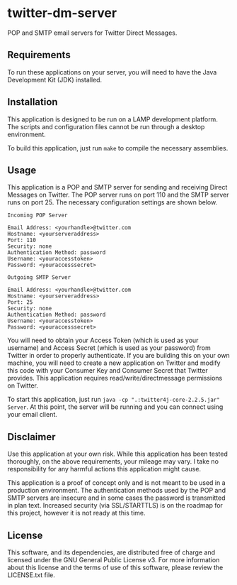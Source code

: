 # twitter-dm-server

POP and SMTP email servers for Twitter Direct Messages.


## Requirements

To run these applications on your server, you will need to have the Java Development Kit (JDK) installed.


## Installation

This application is designed to be run on a LAMP development platform. The scripts and configuration files cannot be run through a desktop environment.

To build this application, just run `make` to compile the necessary assemblies.


## Usage

This application is a POP and SMTP server for sending and receiving Direct Messages on Twitter. The POP server runs on port 110 and the SMTP server runs on port 25. The necessary configuration settings are shown below.

```
Incoming POP Server

Email Address: <yourhandle>@twitter.com
Hostname: <yourserveraddress>
Port: 110
Security: none
Authentication Method: password
Username: <youraccesstoken>
Password: <youraccesssecret>
```

```
Outgoing SMTP Server

Email Address: <yourhandle>@twitter.com
Hostname: <yourserveraddress>
Port: 25
Security: none
Authentication Method: password
Username: <youraccesstoken>
Password: <youraccesssecret>
```

You will need to obtain your Access Token (which is used as your username) and Access Secret (which is used as your password) from Twitter in order to properly authenticate. If you are building this on your own machine, you will need to create a new application on Twitter and modify this code with your Consumer Key and Consumer Secret that Twitter provides. This application requires read/write/directmessage permissions on Twitter.

To start this application, just run `java -cp ".:twitter4j-core-2.2.5.jar" Server`. At this point, the server will be running and you can connect using your email client.


## Disclaimer

Use this application at your own risk. While this application has been tested thoroughly, on the above requirements, your mileage may vary. I take no responsibility for any harmful actions this application might cause.

This application is a proof of concept only and is not meant to be used in a production environment. The authentication methods used by the POP and SMTP servers are insecure and in some cases the password is transmitted in plan text. Increased security (via SSL/STARTTLS) is on the roadmap for this project, however it is not ready at this time.


## License

This software, and its dependencies, are distributed free of charge and licensed under the GNU General Public License v3. For more information about this license and the terms of use of this software, please review the LICENSE.txt file.